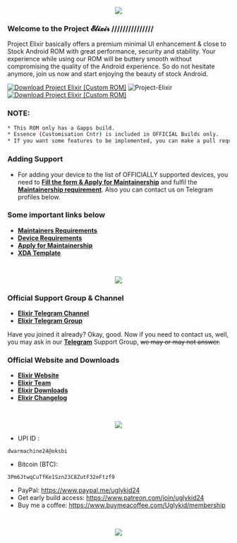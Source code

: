 <p align="center">
  <img src="https://i.imgur.com/po2OKNU.png" />
</p>

### Welcome to the Project 𝓔𝓵𝓲𝔁𝓲𝓻 /////////////// 

Project Elixir basically offers a premium minimal UI enhancement & close to Stock Android ROM with great performance, security and stability. Your experience while using our ROM will be buttery smooth without compromising the quality of the Android experience. So do not hesitate anymore, join us now and start enjoying the beauty of stock Android. 

[![Download Project Elixir [Custom ROM]](https://img.shields.io/sourceforge/dm/project-elixir.svg)](https://projectelixiros.com/download) <img src="https://komarev.com/ghpvc/?username=Project-Elixir&style=flat-square" alt="Project-Elixir" />  [![Download Project Elixir [Custom ROM]](https://img.shields.io/sourceforge/dt/project-elixir.svg)](https://projectelixiros.com/download) 

### NOTE: 

```bash
* This ROM only has a Gapps build.
* Essence (Customisation Cntr) is included in OFFICIAL Builds only.
* If you want some features to be implemented, you can make a pull request, after tested them successfully.
```

### Adding Support

- For adding your device to the list of OFFICIALLY supported devices, you need to [**Fill the form & Apply for Maintainership**](https://projectelixiros.com/documentation) and fulfil the [**Maintainership requirement**](https://projectelixiros.com/documentation). Also you can contact us on Telegram profiles below.

### Some important links below
* [**Maintainers Requirements**](https://projectelixiros.com/documentation)
* [**Device Requirements**](https://projectelixiros.com/documentation)
* [**Apply for Maintainership**](https://docs.google.com/forms/d/1eme8i0nXFNpv2fEfbskoANIwLUGy4KcYXssluWv6obE)
* [**XDA Template**](https://raw.githubusercontent.com/Project-Elixir/docs/Tiramisu/xda_template.txt)

<br>

<p align="center">
  <img src="https://i.imgur.com/3ptBcpR.png" />
</p>

### Official Support Group & Channel
 * [**Elixir Telegram Channel**](https://telegram.me/Elixir_Updates)
 * [**Elixir Telegram Group**](https://telegram.me/Elixir_Discussion)
 
Have you joined it already? Okay, good. Now if you need to contact us, well, you may ask in our [**Telegram**](https://telegram.me/Elixir_Discussion) Support Group, ~~we may or may not answer.~~
 
 ### Official Website and Downloads
 * [**Elixir Website**](https://projectelixiros.com/)
 * [**Elixir Team**](https://projectelixiros.com/team)
 * [**Elixir Downloads**](https://projectelixiros.com/download)
 * [**Elixir Changelog**](https://projectelixiros.com/changelog)

<br>

<p align="center">
  <img src="https://i.imgur.com/Oe2dGbl.png" />
</p>

- UPI ID :  
```
dwarmachine24@oksbi
```

- Bitcoin (BTC):  
```
3Pm6JtwqCuTfKe1Szn23C8ZutF32eFtzf9
```

- PayPal: https://www.paypal.me/uglykid24
- Get early build access: https://www.patreon.com/join/uglykid24
- Buy me a coffee: https://www.buymeacoffee.com/Uglykid/membership

<br>

<p align="center">
  <img src="https://i.imgur.com/EtbsAyn.png" />
</p>

